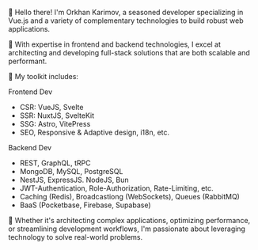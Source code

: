 👋 Hello there! I'm Orkhan Karimov, a seasoned developer specializing in Vue.js and a variety of complementary technologies to build robust web applications.

🚀 With expertise in frontend and backend technologies, I excel at architecting and developing full-stack solutions that are both scalable and performant.

💼 My toolkit includes:

Frontend Dev
- CSR: VueJS, Svelte
- SSR: NuxtJS, SvelteKit
- SSG: Astro, VitePress
- SEO, Responsive & Adaptive design, i18n, etc.

Backend Dev
- REST, GraphQL, tRPC
- MongoDB, MySQL, PostgreSQL
- NestJS, ExpressJS. NodeJS, Bun
- JWT-Authentication, Role-Authorization, Rate-Limiting, etc.
- Caching (Redis),  Broadcastiong (WebSockets), Queues (RabbitMQ)
- BaaS (Pocketbase, Firebase, Supabase)

🔧 Whether it's architecting complex applications, optimizing performance, or streamlining development workflows, I'm passionate about leveraging technology to solve real-world problems.
